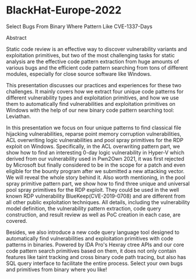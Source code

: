 # BlackHat-Europe-2022
Select Bugs From Binary Where Pattern Like CVE-1337-Days

Abstract

Static code review is an effective way to discover vulnerability variants and exploitation primitives, but two of the most challenging tasks for static analysis are the effective code pattern extraction from huge amounts of various bugs and the efficient code pattern searching from tons of different modules, especially for close source software like Windows.

This presentation discusses our practices and experiences for these two challenges. It mainly covers how we extract four unique code patterns for different vulnerability types and exploitation primitives, and how we use them to automatically find vulnerabilities and exploitation primitives on Windows with the help of our new binary code pattern searching tool: Leviathan.

In this presentation we focus on four unique patterns to find classical file hijacking vulnerabilities, reparse point memory corruption vulnerabilities, ACL overwriting logic vulnerabilities and pool spray primitives for the RDP exploit on Windows. Specifically, in the ACL overwriting pattern part, we show how to find an interesting 0-day logic vulnerability in Hyper-V which derived from our vulnerability used in Pwn2Own 2021, it was first rejected by Microsoft but finally considered to be in the scope for a patch and even eligible for the bounty program after we submitted a new attacking vector. We will reveal the whole story behind it. Also worth mentioning, in the pool spray primitive pattern part, we show how to find three unique and universal pool spray primitives for the RDP exploit. They could be used in the well known RDP vulnerability BlueKeep(CVE-2019-0708) and are different from all other public exploitation techniques. All details, including the vulnerability model definition, the vulnerability pattern extraction, code query construction, and result review as well as PoC creation in each case, are covered.

Besides, we also introduce a new code query language tool designed to automatically find vulnerabilities and exploitation primitives with code patterns in binaries. Powered by IDA Pro's Hexray ctree APIs and our core code pattern search primitives based on them, it does not only contain features like taint tracking and cross binary code path tracing, but also has SQL query interface to facilitate the entire process. Select your own bugs and primitives from binary where you like!
